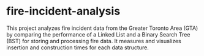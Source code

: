 # fire-incident-analysis
This project analyzes fire incident data from the Greater Toronto Area (GTA) by comparing the performance of a Linked List and a Binary Search Tree (BST) for storing and processing fire data. It measures and visualizes insertion and construction times for each data structure.
